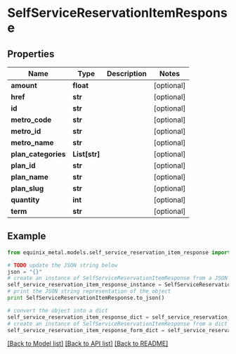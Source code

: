 # SelfServiceReservationItemResponse


## Properties
Name | Type | Description | Notes
------------ | ------------- | ------------- | -------------
**amount** | **float** |  | [optional] 
**href** | **str** |  | [optional] 
**id** | **str** |  | [optional] 
**metro_code** | **str** |  | [optional] 
**metro_id** | **str** |  | [optional] 
**metro_name** | **str** |  | [optional] 
**plan_categories** | **List[str]** |  | [optional] 
**plan_id** | **str** |  | [optional] 
**plan_name** | **str** |  | [optional] 
**plan_slug** | **str** |  | [optional] 
**quantity** | **int** |  | [optional] 
**term** | **str** |  | [optional] 

## Example

```python
from equinix_metal.models.self_service_reservation_item_response import SelfServiceReservationItemResponse

# TODO update the JSON string below
json = "{}"
# create an instance of SelfServiceReservationItemResponse from a JSON string
self_service_reservation_item_response_instance = SelfServiceReservationItemResponse.from_json(json)
# print the JSON string representation of the object
print SelfServiceReservationItemResponse.to_json()

# convert the object into a dict
self_service_reservation_item_response_dict = self_service_reservation_item_response_instance.to_dict()
# create an instance of SelfServiceReservationItemResponse from a dict
self_service_reservation_item_response_form_dict = self_service_reservation_item_response.from_dict(self_service_reservation_item_response_dict)
```
[[Back to Model list]](../README.md#documentation-for-models) [[Back to API list]](../README.md#documentation-for-api-endpoints) [[Back to README]](../README.md)


